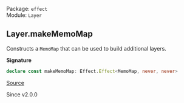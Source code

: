 Package: `effect`<br />
Module: `Layer`<br />

## Layer.makeMemoMap

Constructs a `MemoMap` that can be used to build additional layers.

**Signature**

```ts
declare const makeMemoMap: Effect.Effect<MemoMap, never, never>
```

[Source](https://github.com/Effect-TS/effect/tree/main/packages/effect/src/Layer.ts#L1169)

Since v2.0.0